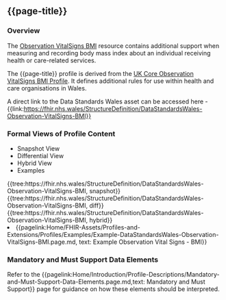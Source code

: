 <div class="warning"><span class="ImplementWarn"></span></div>

## {{page-title}}

### Overview
The [Observation VitalSigns BMI](https://www.hl7.org/fhir/r4/observation.html) resource contains additional support when measuring and recording body mass index about an individual receiving health or care-related services.

The {{page-title}} profile is derived from the [UK Core Observation VitalSigns BMI Profile](https://simplifier.net/guide/UK-Core-Implementation-Guide-STU3-Sequence/Home/ProfilesandExtensions/Profile-UKCore-Observation-VitalSigns-BMI?version=current). It defines additional rules for use within health and care organisations in Wales.

A direct link to the Data Standards Wales asset can be accessed here - {{link:https://fhir.nhs.wales/StructureDefinition/DataStandardsWales-Observation-VitalSigns-BMI}}


### Formal Views of Profile Content
<div class="tab-wrap">
  <ul class="tab-head">
    <li class="tablink tab-active" onclick="openCity(this,'tabsnap')" data-target="tabsnap">
      Snapshot View
    </li>
    <li class="tablink" onclick="openCity(this,'tabdiff')" data-target="tabdiff">
      Differential View
    </li>
    <li class="tablink" onclick="openCity(this,'tabhybrid')" data-target="tabhybrid">
      Hybrid View
    </li>
    <li class="tablink" onclick="openCity(this,'tabeg')" data-target="tabeg">
      Examples
    </li>     
  </ul>
  <div class="tab-main">
    <div id="tabsnap" class="tabcontent active">      
      {{tree:https://fhir.nhs.wales/StructureDefinition/DataStandardsWales-Observation-VitalSigns-BMI, snapshot}}
    </div>
    <div id="tabdiff" class="tabcontent">
      {{tree:https://fhir.nhs.wales/StructureDefinition/DataStandardsWales-Observation-VitalSigns-BMI, diff}}
  </div>
    <div id="tabhybrid" class="tabcontent">
      {{tree:https://fhir.nhs.wales/StructureDefinition/DataStandardsWales-Observation-VitalSigns-BMI, hybrid}}
  </div>
  <div id="tabeg" class="tabcontent">
  </div> 
    <list>
      <li> {{pagelink:Home/FHIR-Assets/Profiles-and-Extensions/Profiles/Examples/Example-DataStandardsWales-Observation-VitalSigns-BMI.page.md, text: Example Observation Vital Signs - BMI}}</li>
    </list>  
</div>

### Mandatory and Must Support Data Elements
Refer to the {{pagelink:Home/Introduction/Profile-Descriptions/Mandatory-and-Must-Support-Data-Elements.page.md,text: Mandatory and Must Support}} page for guidance on how these elements should be interpreted.